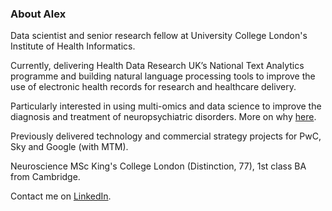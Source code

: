 ### About Alex  

Data scientist and senior research fellow at University College London's Institute of Health Informatics.  

Currently, delivering Health Data Research UK’s National Text Analytics programme and building natural language processing tools to improve the use of electronic health records for research and healthcare delivery.   

Particularly interested in using multi-omics and data science to improve the diagnosis and treatment of neuropsychiatric disorders. More on why [here](/post/butwhy).  

Previously delivered technology and commercial strategy projects for PwC, Sky and Google (with MTM).   

Neuroscience MSc King's College London (Distinction, 77), 1st class BA from Cambridge.

Contact me on [LinkedIn](https://www.linkedin.com/in/alex-handy-926342a/).  
